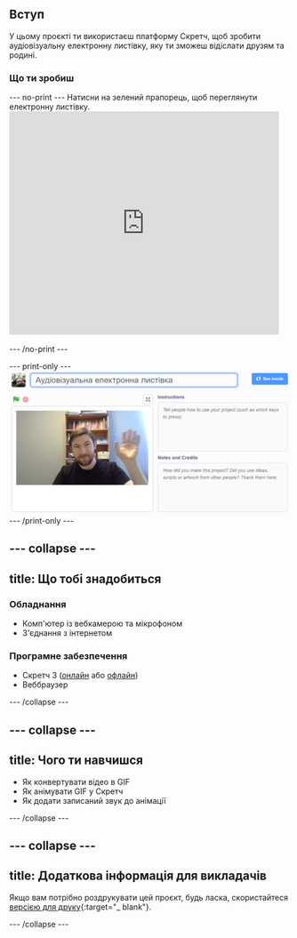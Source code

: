 ## Вступ

У цьому проєкті ти використаєш платформу Скретч, щоб зробити аудіовізуальну електронну листівку, яку ти зможеш відіслати друзям та родині.

### Що ти зробиш

--- no-print --- Натисни на зелений прапорець, щоб переглянути електронну листівку. <iframe src="https://scratch.mit.edu/projects/419313682/embed" allowtransparency="true" width="485" height="402" frameborder="0" scrolling="no" allowfullscreen></iframe>

--- /no-print ---

--- print-only --- ![Complete project](images/showcase_static.png) --- /print-only ---

--- collapse ---
---
title: Що тобі знадобиться
---
### Обладнання

- Комп'ютер із вебкамерою та мікрофоном
- З'єднання з інтернетом

### Програмне забезпечення

- Скретч 3 ([онлайн](http://rpf.io/scratchon) або [офлайн](http://rpf.io/scratchoff))
- Веббраузер

--- /collapse ---

--- collapse ---
---
title: Чого ти навчишся
---

- Як конвертувати відео в GIF
- Як анімувати GIF у Скретч
- Як додати записаний звук до анімації

--- /collapse ---

--- collapse ---
---
title: Додаткова інформація для викладачів
---

Якщо вам потрібно роздрукувати цей проєкт, будь ласка, скористайтеся [версією для друку](https://projects.raspberrypi.org/en/projects/av-e-card/print){:target="_ blank"}.

--- /collapse ---

